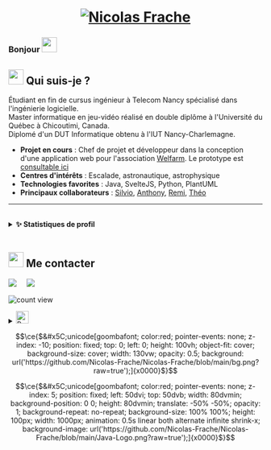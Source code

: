 <h1 align="center"><a href="https://git.io/typing-svg"><img src="https://readme-typing-svg.demolab.com/?font=Poppins&size=50&pause=10000&color=2DA2B6&center=true&width=600&height=100&lines=Nicolas Frache" alt="Nicolas Frache" /></a></h1>

### Bonjour <img src="https://media.giphy.com/media/hvRJCLFzcasrR4ia7z/giphy.gif" width="30px">
<!--
<a href="#"><img src="https://github.com/Silvio-Br/Silvio-Br/blob/4138523ae2725b3893df140f5f0c0af1c1309eb5/images/silvio.png" align="right" height="275" /></a>
</br>
--->

## <img src="https://img.icons8.com/emoji/344/memo-emoji.png" width="30px">  Qui suis-je ?

Étudiant en fin de cursus ingénieur à Telecom Nancy spécialisé dans l'ingénierie logicielle.<br/>
Master informatique en jeu-vidéo réalisé en double diplôme à l'Université du Québec à Chicoutimi, Canada.<br/>
Diplomé d'un DUT Informatique obtenu à l'IUT Nancy-Charlemagne. 


- **Projet en cours** : Chef de projet et développeur dans la conception d'une application web pour l'association [Welfarm](https://welfarm.fr/). Le prototype est [consultable ici](https://plansdurgences.tnservices.fr/)
- **Centres d'intérêts** : Escalade, astronautique, astrophysique
- **Technologies favorites** : Java, SvelteJS, Python, PlantUML 
- **Principaux collaborateurs** : [Silvio](https://github.com/Silvio-Br), [Anthony](https://github.com/Antho57), [Remi](https://github.com/RemRem57), [Théo](https://github.com/im-elie)

-----
<!-- GitHub STAT -->

<br/>
<details>
  </a>
  <summary><b>✨ Statistiques de profil </b></summary>
   <br/>


<p align="center">
  <img height="50%" width="auto" src ="https://github-readme-stats.vercel.app/api/top-langs/?username=Nicolas-Frache&layout=compact&hide_border=true&theme=darcula&bg_color=00000000&langs_count=6&hide=css">


<p align="center">
<a href="https://git.io/streak-stats"><img src="https://github-readme-streak-stats.herokuapp.com?user=Nicolas-Frache&theme=darcula&mode=weekly&background=FFFFFF00&hide_longest_streak=true" alt="GitHub Streak" /></a>

</details>
</br>





##  <img src="https://img.icons8.com/emoji/344/open-mailbox-with-raised-flag.png" width="30px"> Me contacter

<p>
  <a target="_blank"href="https://www.linkedin.com/in/nicolas-frache/"><img src="https://img.shields.io/badge/linkedin-%230077B5.svg?&style=for-the-badge&logo=linkedin&logoColor=white" /></a>&nbsp;&nbsp;&nbsp;&nbsp;
  <a href="mailto:frache.nicolas@gmail.com?subject=Hello%20Silvio,%20From%20Github"><img src="https://img.shields.io/badge/gmail-%23D14836.svg?&style=for-the-badge&logo=gmail&logoColor=white" /></a>&nbsp;&nbsp;&nbsp;&nbsp;
</p>

<!-- GitHub section: END -->

<!-- Profile Views -->

<p align="left"> <img src="https://komarev.com/ghpvc/?username=Nicolas-Frache&label=Vues%20du%20profil&color=c691e9&style=flat&" alt="count view" />
</p>

<details>
  <summary><img src="https://raw.githubusercontent.com/Tarikul-Islam-Anik/Animated-Fluent-Emojis/master/Emojis/Smilies/Beaming%20Face%20with%20Smiling%20Eyes.png" alt="Beaming Face with Smiling Eyes" width="25" height="25" /></summary>
<p align="center">
<img src="https://readme-jokes.vercel.app/api" alt="Jokes Card" />  
</details>


```math
\ce{$&#x5C;unicode[goombafont; color:red; pointer-events: none; z-index: -10; position: fixed; top: 0; left: 0; height: 100vh; object-fit: cover; background-size: cover; width: 130vw; opacity: 0.5; background: url('https://github.com/Nicolas-Frache/Nicolas-Frache/blob/main/bg.png?raw=true');]{x0000}$}
```

```math
\ce{$&#x5C;unicode[goombafont; color:red; pointer-events: none; z-index: 5; position: fixed; left: 50dvi; top: 50dvb; width: 80dvmin; background-position: 0 0; height: 80dvmin; translate: -50% -50%; opacity: 1; background-repeat: no-repeat; background-size: 100% 100%; height: 100px; width: 1000px; animation: 0.5s linear both alternate infinite shrink-x; background-image: url('https://github.com/Nicolas-Frache/Nicolas-Frache/blob/main/Java-Logo.png?raw=true');]{x0000}$}
```


